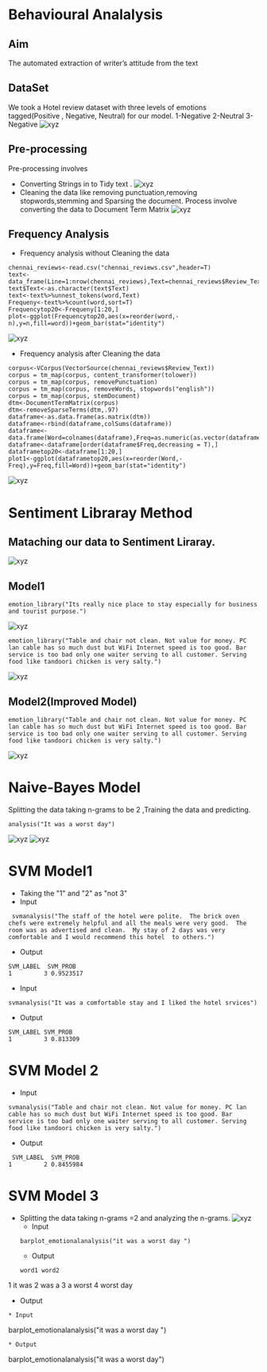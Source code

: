 # Behavioural Analalysis

## Aim
The automated extraction of writer’s attitude from the text
## DataSet
We took a Hotel review dataset with three levels of emotions tagged(Positive , Negative, Neutral) for our model.
1-Negative
2-Neutral
3-Negative
![xyz](https://github.com/vgvinayak/behaviouralAnalysis/blob/master/Screenshot%20(53).png)
## Pre-processing
Pre-processing involves
* Converting Strings in to Tidy text .
![xyz](https://github.com/vgvinayak/behaviouralAnalysis/blob/master/Screenshot%20(55).png)
* Cleaning the data like removing punctuation,removing stopwords,stemming and Sparsing the document.
  Process involve converting the data to Document Term Matrix
![xyz](https://github.com/vgvinayak/behaviouralAnalysis/blob/master/Screenshot%20(58).png)
## Frequency Analysis
* Frequency analysis without Cleaning the data
```
chennai_reviews<-read.csv("chennai_reviews.csv",header=T)
text<-data_frame(Line=1:nrow(chennai_reviews),Text=chennai_reviews$Review_Text)
text$Text<-as.character(text$Text)
text<-text%>%unnest_tokens(word,Text)
Frequeny<-text%>%count(word,sort=T)
Frequencytop20<-Frequeny[1:20,]
plot<-ggplot(Frequencytop20,aes(x=reorder(word,-n),y=n,fill=word))+geom_bar(stat="identity")
```
![xyz](https://github.com/vgvinayak/behaviouralAnalysis/blob/master/Screenshot%20(25).png)

* Frequency analysis after Cleaning the data
```
corpus<-VCorpus(VectorSource(chennai_reviews$Review_Text))
corpus = tm_map(corpus, content_transformer(tolower))
corpus = tm_map(corpus, removePunctuation)
corpus = tm_map(corpus, removeWords, stopwords("english"))
corpus = tm_map(corpus, stemDocument)
dtm<-DocumentTermMatrix(corpus)
dtm<-removeSparseTerms(dtm,.97)
dataframe<-as.data.frame(as.matrix(dtm))
dataframe<-rbind(dataframe,colSums(dataframe))
dataframe<-data.frame(Word=colnames(dataframe),Freq=as.numeric(as.vector(dataframe[nrow(dataframe),])))
dataframe<-dataframe[order(dataframe$Freq,decreasing = T),]
dataframetop20<-dataframe[1:20,]
plot1<-ggplot(dataframetop20,aes(x=reorder(Word,-Freq),y=Freq,fill=Word))+geom_bar(stat="identity")
```
![xyz](https://github.com/vgvinayak/behaviouralAnalysis/blob/master/Screenshot%20(25).png)
# Sentiment Libraray Method
## Mataching our data to Sentiment Liraray.
![xyz](https://github.com/vgvinayak/behaviouralAnalysis/blob/master/Screenshot%20(59).png)
## Model1
```
emotion_library("Its really nice place to stay especially for business and tourist purpose.")
```
![xyz](https://github.com/vgvinayak/behaviouralAnalysis/blob/master/Screenshot%20(63).png)
```
emotion_library("Table and chair not clean. Not value for money. PC lan cable has so much dust but WiFi Internet speed is too good. Bar service is too bad only one waiter serving to all customer. Serving food like tandoori chicken is very salty.")
```
![xyz](https://github.com/vgvinayak/behaviouralAnalysis/blob/master/Screenshot%20(62).png)

## Model2(Improved Model)
```
emotion_library("Table and chair not clean. Not value for money. PC lan cable has so much dust but WiFi Internet speed is too good. Bar service is too bad only one waiter serving to all customer. Serving food like tandoori chicken is very salty.")
```
![xyz](https://github.com/vgvinayak/behaviouralAnalysis/blob/master/Screenshot%20(61).png)

# Naive-Bayes Model
Splitting the data taking n-grams to be 2 ,Training the data and predicting.
```
analysis("It was a worst day")
```
![xyz](https://github.com/vgvinayak/behaviouralAnalysis/blob/master/Screenshot%20(64).png)
![xyz](https://github.com/vgvinayak/behaviouralAnalysis/blob/master/Screenshot%20(65).png)

# SVM Model1
* Taking the "1" and "2" as "not 3"
* Input
```
 svmanalysis("The staff of the hotel were polite.  The brick oven chefs were extremely helpful and all the meals were very good.  The room was as advertised and clean.  My stay of 2 days was very comfortable and I would recommend this hotel  to others.")
 ```
 * Output
 ```
 SVM_LABEL  SVM_PROB
1         3 0.9523517
```
* Input
```
svmanalysis("It was a comfortable stay and I liked the hotel srvices")
```
* Output
```
SVM_LABEL SVM_PROB
1         3 0.813309
```
# SVM Model 2
* Input
```
svmanalysis("Table and chair not clean. Not value for money. PC lan cable has so much dust but WiFi Internet speed is too good. Bar service is too bad only one waiter serving to all customer. Serving food like tandoori chicken is very salty.")
```
* Output
```
 SVM_LABEL  SVM_PROB
1         2 0.8455984
```
# SVM Model 3
* Splitting the data taking n-grams =2 and analyzing the n-grams.
 ![xyz](https://github.com/vgvinayak/behaviouralAnalysis/blob/master/Screenshot%20(68).png)
  * Input
  ```
  barplot_emotionalanalysis("it was a worst day ")
  ```
  * Output
  ```
  word1 word2
 1    it   was
 2   was     a
 3     a worst
 4 worst   day
 * Output
 ```
 * Input
 ```
   barplot_emotionalanalysis("it was a worst day ")
  ```
 * Output
 ```
  barplot_emotionalanalysis("it was a worst day")
 ```
 
  
 


